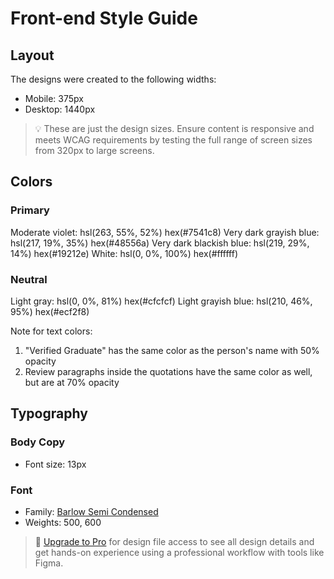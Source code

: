 # Front-end Style Guide

## Layout

The designs were created to the following widths:

- Mobile: 375px
- Desktop: 1440px

> 💡 These are just the design sizes. Ensure content is responsive and meets WCAG requirements by testing the full range of screen sizes from 320px to large screens.

## Colors

### Primary

Moderate violet: hsl(263, 55%, 52%) hex(#7541c8)
Very dark grayish blue: hsl(217, 19%, 35%) hex(#48556a)
Very dark blackish blue: hsl(219, 29%, 14%) hex(#19212e)
White: hsl(0, 0%, 100%) hex(#ffffff)

### Neutral

Light gray: hsl(0, 0%, 81%) hex(#cfcfcf)
Light grayish blue: hsl(210, 46%, 95%) hex(#ecf2f8)

Note for text colors:

1. "Verified Graduate" has the same color as the person's name with 50% opacity
2. Review paragraphs inside the quotations have the same color as well, but are at 70% opacity

## Typography

### Body Copy

- Font size: 13px

### Font

- Family: [Barlow Semi Condensed](https://fonts.google.com/specimen/Barlow+Semi+Condensed)
- Weights: 500, 600

> 💎 [Upgrade to Pro](https://www.frontendmentor.io/pro?ref=style-guide) for design file access to see all design details and get hands-on experience using a professional workflow with tools like Figma.
